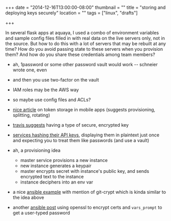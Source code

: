 +++
date = "2014-12-16T13:00:00-08:00"
thumbnail = ""
title = "storing and deploying keys securely"
location = ""
tags = ["linux", "drafts"]

+++

In several flask apps at aquaya,
I used a combo of environment variables and sample config files
filled in with real data on the live servers only, not in the source.
But how to do this with a lot of servers that may be rebuilt at any time?
How do you avoid passing state to these servers when you provision them?
And how do you share these credentials among team members?

* ah, 1password or some other password vault would work -- schneier wrote one, even
* and then you use two-factor on the vault
* IAM roles may be the AWS way
* so maybe use config files and ACLs?

* [nice article](http://developer.securekey.com/securing-api-access-tokens)
on token storage in mobile apps (suggests provisioning, splitting, rotating)
* [travis suggests](http://docs.travis-ci.com/user/environment-variables/#Secure-Variables)
having a type of secure, encrypted key
* [services hashing their API keys](https://octopusdeploy.com/blog/hashing-api-keys),
displaying them in plaintext just once and expecting you to treat them like passwords (and use a vault)

* ah, a provisioning idea
  * master service provisions a new instance
  * new instance generates a keypair
  * master encrypts secret with instance's public key, and sends encrypted text to the instance
  * instance deciphers into an env var

* a nice [ansible example](http://www.stavros.io/posts/example-provisioning-and-deployment-ansible)
with mention of git-crypt which is kinda similar to the idea above
* another [ansible post](http://red-badger.com/blog/2014/02/28/deploying-ssl-keys-securely-with-ansible)
using openssl to encrypt certs and `vars_prompt` to get a user-typed password
